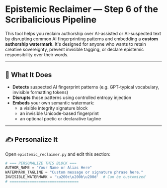 # Epistemic Reclaimer — Step 6 of the Scribalicious Pipeline

This tool helps you reclaim authorship over AI-assisted or AI-suspected text by disrupting common AI fingerprinting patterns and embedding a **custom authorship watermark**. It's designed for anyone who wants to retain creative sovereignty, prevent invisible tagging, or declare epistemic responsibility over their words.

---

## 🚀 What It Does

- **Detects** suspected AI fingerprint patterns (e.g. GPT-typical vocabulary, invisible formatting tokens)
- **Disrupts** those patterns using controlled entropy injection
- **Embeds** your own semantic watermark:
  - a visible integrity signature block
  - an invisible Unicode-based fingerprint
  - an optional poetic or declarative tagline

---

## ✍️ Personalize It

Open `epistemic_reclaimer.py` and edit this section:

```python
# === PERSONALIZE THIS BLOCK ===
AUTHOR_NAME = "Your Name or Alias Here"
WATERMARK_TAGLINE = "Custom message or signature phrase here."
INVISIBLE_WATERMARK = '\u200c\u200b\u200d'  # Can be customized
# ===============================
